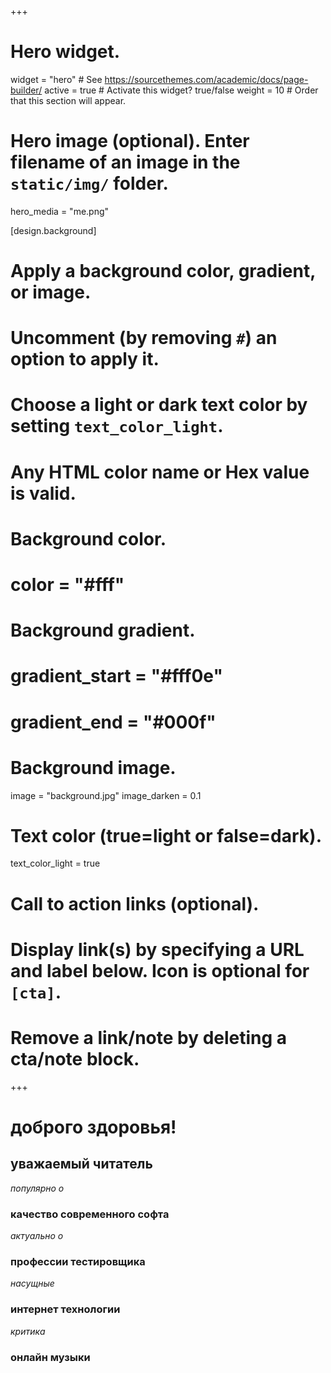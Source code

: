 +++
# Hero widget.
widget = "hero"  # See https://sourcethemes.com/academic/docs/page-builder/
active = true  # Activate this widget? true/false
weight = 10  # Order that this section will appear.

# Hero image (optional). Enter filename of an image in the `static/img/` folder.
hero_media = "me.png"

[design.background]
  # Apply a background color, gradient, or image.
  #   Uncomment (by removing `#`) an option to apply it.
  #   Choose a light or dark text color by setting `text_color_light`.
  #   Any HTML color name or Hex value is valid.
  
  # Background color.
  # color = "#fff"
  
  # Background gradient.
  # gradient_start = "#fff0e"
  # gradient_end = "#000f"
  
  # Background image.
  image = "background.jpg"
  image_darken = 0.1

  # Text color (true=light or false=dark).
  text_color_light = true

# Call to action links (optional).
#   Display link(s) by specifying a URL and label below. Icon is optional for `[cta]`.
#   Remove a link/note by deleting a cta/note block.
+++

# доброго здоровья!

## уважаемый **читатель**

_популярно о_
### качество современного софта

_актуально о_

### профессии тестировщика

_насущные_

### интернет технологии

_критика_

### онлайн музыки
